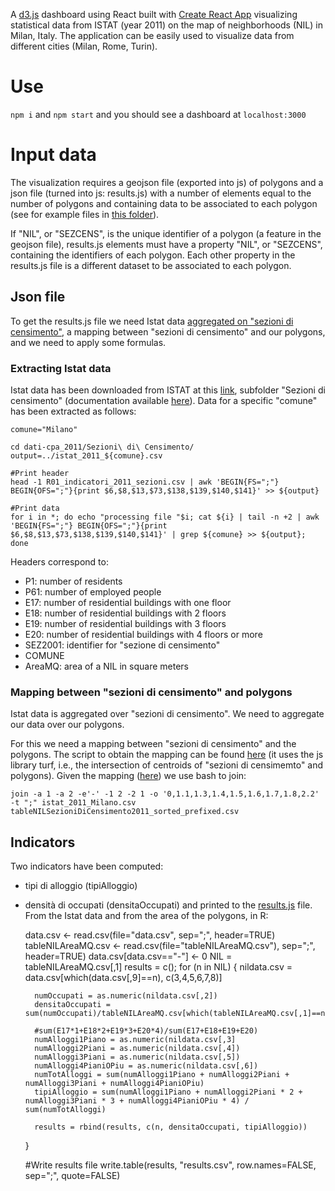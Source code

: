 A [d3.js](https://d3js.org) dashboard using React built with [Create React App](https://github.com/facebookincubator/create-react-app) visualizing statistical data from ISTAT (year 2011) on the map of neighborhoods (NIL) in Milan, Italy. The application can be easily used to visualize data from different cities (Milan, Rome, Turin).

# Use
`npm i` and `npm start` and you should see a dashboard at `localhost:3000`

# Input data
The visualization requires a geojson file (exported into js) of polygons and a json file (turned into js: results.js) with a number of elements equal to the number of polygons and containing data to be associated to each polygon (see for example files in [this folder](src/data/Milano)).

If "NIL", or "SEZCENS", is the unique identifier of a polygon (a feature in the geojson file), results.js elements must have a property "NIL", or "SEZCENS", containing the identifiers of each polygon. Each other property in the results.js file is a different dataset to be associated to each polygon.

## Json file
To get the results.js file we need Istat data [aggregated on "sezioni di censimento"](src/data/Milano/preprocessing/istat_2011_Milano.csv), a mapping between "sezioni di censimento" and our polygons, and we need to apply some formulas.  
### Extracting Istat data
Istat data has been downloaded from ISTAT at this [link](http://www.istat.it/storage/cartografia/variabili-censuarie/dati-cpa_2011.zip), subfolder "Sezioni di censimento" (documentation available [here](https://www.istat.it/it/files/2013/11/Descrizione-dati-Pubblicazione-2016.03.09.pdf)). Data for a specific "comune" has been extracted as follows:

    comune="Milano"

    cd dati-cpa_2011/Sezioni\ di\ Censimento/
    output=../istat_2011_${comune}.csv

    #Print header
    head -1 R01_indicatori_2011_sezioni.csv | awk 'BEGIN{FS=";"} BEGIN{OFS=";"}{print $6,$8,$13,$73,$138,$139,$140,$141}' >> ${output}

    #Print data
    for i in *; do echo "processing file "$i; cat ${i} | tail -n +2 | awk 'BEGIN{FS=";"} BEGIN{OFS=";"}{print $6,$8,$13,$73,$138,$139,$140,$141}' | grep ${comune} >> ${output}; done

Headers correspond to:
* P1: number of residents
* P61: number of employed people
* E17: number of residential buildings with one floor
* E18: number of residential buildings with 2 floors
* E19: number of residential buildings with 3 floors
* E20: number of residential buildings with 4 floors or more
* SEZ2001: identifier for "sezione di censimento"
* COMUNE
* AreaMQ: area of a NIL in square meters

### Mapping between "sezioni di censimento" and polygons
Istat data is aggregated over "sezioni di censimento". We need to aggregate our data over our polygons. 

For this we need a mapping between "sezioni di censimento" and the polygons. The script to obtain the mapping can be found [here](src/data/Milano/preprocessing/getTableNILSezioniDiCensimento2011.html) (it uses the js library turf, i.e., the intersection of centroids of "sezioni di censimemto" and polygons). Given the mapping ([here](src/data/Milano/preprocessing/tableNILSezioniDiCensimento2011_sorted_prefixed.csv)) we use bash to join:

    join -a 1 -a 2 -e'-' -1 2 -2 1 -o '0,1.1,1.3,1.4,1.5,1.6,1.7,1.8,2.2' -t ";" istat_2011_Milano.csv tableNILSezioniDiCensimento2011_sorted_prefixed.csv

## Indicators
Two indicators have been computed:
* tipi di alloggio (tipiAlloggio)
* densità di occupati (densitaOccupati)
and printed to the [results.js](src/data/Milano/results.js) file.
From the Istat data and from the area of the polygons, in R:

    data.csv <- read.csv(file="data.csv", sep=";", header=TRUE)
    tableNILAreaMQ.csv <- read.csv(file="tableNILAreaMQ.csv"), sep=";", header=TRUE)
    data.csv[data.csv=="-"] <- 0
    NIL = tableNILAreaMQ.csv[,1]
    results = c();
    for (n in NIL) {
        nildata.csv = data.csv[which(data.csv[,9]==n), c(3,4,5,6,7,8)]
        	
        numOccupati = as.numeric(nildata.csv[,2])
        densitaOccupati = sum(numOccupati)/tableNILAreaMQ.csv[which(tableNILAreaMQ.csv[,1]==n),2]

        #sum(E17*1+E18*2+E19*3+E20*4)/sum(E17+E18+E19+E20)
        numAlloggi1Piano = as.numeric(nildata.csv[,3]
        numAlloggi2Piani = as.numeric(nildata.csv[,4])
        numAlloggi3Piani = as.numeric(nildata.csv[,5])
        numAlloggi4PianiOPiu = as.numeric(nildata.csv[,6])
        numTotAlloggi = sum(numAlloggi1Piano + numAlloggi2Piani + numAlloggi3Piani + numAlloggi4PianiOPiu)
        tipiAlloggio = sum(numAlloggi1Piano + numAlloggi2Piani * 2 + numAlloggi3Piani * 3 + numAlloggi4PianiOPiu * 4) / sum(numTotAlloggi)
        
        results = rbind(results, c(n, densitaOccupati, tipiAlloggio))
    }
    
    #Write results file
    write.table(results, "results.csv", row.names=FALSE, sep=";", quote=FALSE)
    




